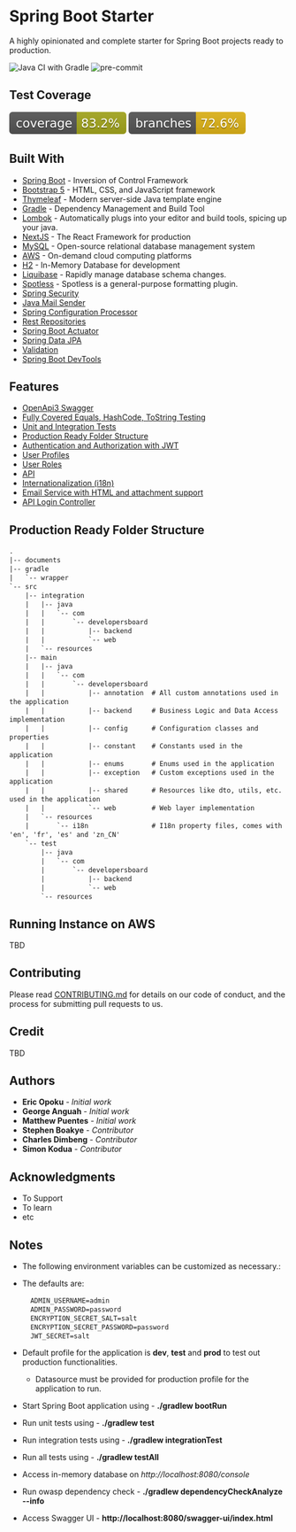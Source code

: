 <!--
*** It takes a beautiful community with great minds to create a useful template.
*** Please help us to make it better by contributing to this project.
*** We welcome all suggestions through forks or issue.
*** Happy Coding!
-->

# Spring Boot Starter

A highly opinionated and complete starter for Spring Boot projects ready to production.

![Java CI with Gradle](https://github.com/ericus20/spring-boot-starter/workflows/Java%20CI%20with%20Gradle/badge.svg)
![pre-commit](https://img.shields.io/badge/pre--commit-enabled-brightgreen?logo=pre-commit&logoColor=white)

## Test Coverage
![Coverage](.github/badges/jacoco.svg)
![Branches](.github/badges/branches.svg)

## Built With

* [Spring Boot](https://projects.spring.io/spring-boot/) - Inversion of Control Framework
* [Bootstrap 5](https://getbootstrap.com/docs/5.0/getting-started/introduction/) - HTML, CSS, and
  JavaScript framework
* [Thymeleaf](https://www.thymeleaf.org/) - Modern server-side Java template engine
* [Gradle](https://gradle.org/) - Dependency Management and Build Tool
* [Lombok](https://projectlombok.org/) - Automatically plugs into your editor and build tools,
  spicing up your java.
* [NextJS](https://nextjs.org/) - The React Framework for production
* [MySQL](https://www.mysql.com/) - Open-source relational database management system
* [AWS](https://aws.amazon.com/) - On-demand cloud computing platforms
* [H2](http://www.h2database.com/) - In-Memory Database for development
* [Liquibase](https://liquibase.org/) - Rapidly manage database schema changes.
* [Spotless](https://github.com/diffplug/spotless/) - Spotless is a general-purpose formatting
  plugin.
* [Spring Security](https://docs.spring.io/spring-boot/docs/2.6.5/reference/htmlsingle/#boot-features-security)
* [Java Mail Sender](https://docs.spring.io/spring-boot/docs/2.6.5/reference/htmlsingle/#boot-features-email)
* [Spring Configuration Processor](https://docs.spring.io/spring-boot/docs/2.6.5/reference/htmlsingle/#configuration-metadata-annotation-processor)
* [Rest Repositories](https://docs.spring.io/spring-boot/docs/2.6.5/reference/htmlsingle/#howto-use-exposing-spring-data-repositories-rest-endpoint)
* [Spring Boot Actuator](https://docs.spring.io/spring-boot/docs/2.6.5/reference/htmlsingle/#production-ready)
* [Spring Data JPA](https://docs.spring.io/spring-boot/docs/2.6.5/reference/htmlsingle/#boot-features-jpa-and-spring-data)
* [Validation](https://docs.spring.io/spring-boot/docs/2.6.5/reference/htmlsingle/#boot-features-validation)
* [Spring Boot DevTools](https://docs.spring.io/spring-boot/docs/2.6.5/reference/htmlsingle/#using-boot-devtools)

## Features

- [OpenApi3 Swagger](documents/SWAGGER.md)
- [Fully Covered Equals, HashCode, ToString Testing](documents/TESTS.md)
- [Unit and Integration Tests](documents/TESTS.md)
- [Production Ready Folder Structure](README.md#production-ready-folder-structure)
- [Authentication and Authorization with JWT](documents/AUTHENTICATION.MD)
- [User Profiles](documents/USER_PROFILES.MD)
- [User Roles](documents/USER_ROLES.MD)
- [API](documents/API.md)
- [Internationalization (i18n)](documents/INTERNATIONALIZATION.MD)
- [Email Service with HTML and attachment support](documents/EMAIL_SERVICE.md)
- [API Login Controller](documents/API_LOGIN_CONTROLLER.MD)


## Production Ready Folder Structure

```
.
|-- documents
|-- gradle
|   `-- wrapper
`-- src
    |-- integration
    |   |-- java
    |   |   `-- com
    |   |       `-- developersboard
    |   |           |-- backend
    |   |           `-- web
    |   `-- resources
    |-- main
    |   |-- java
    |   |   `-- com
    |   |       `-- developersboard
    |   |           |-- annotation  # All custom annotations used in the application
    |   |           |-- backend     # Business Logic and Data Access implementation
    |   |           |-- config      # Configuration classes and properties
    |   |           |-- constant    # Constants used in the application
    |   |           |-- enums       # Enums used in the application
    |   |           |-- exception   # Custom exceptions used in the application
    |   |           |-- shared      # Resources like dto, utils, etc. used in the application
    |   |           `-- web         # Web layer implementation
    |   `-- resources
    |       `-- i18n                # I18n property files, comes with 'en', 'fr', 'es' and 'zn_CN'
    `-- test
        |-- java
        |   `-- com
        |       `-- developersboard
        |           |-- backend
        |           `-- web
        `-- resources

```

## Running Instance on AWS

TBD

## Contributing

Please read [CONTRIBUTING.md](https://gist.github.com/PurpleBooth/b24679402957c63ec426)
for details on our code of conduct, and the process for submitting pull requests to us.

## Credit

TBD

## Authors

* **Eric Opoku** - *Initial work*
* **George Anguah** - *Initial work*
* **Matthew Puentes** - *Initial work*
* **Stephen Boakye** - *Contributor*
* **Charles Dimbeng** - *Contributor*
* **Simon Kodua** - *Contributor*

## Acknowledgments

* To Support
* To learn
* etc

## Notes

* The following environment variables can be customized as necessary.:

- The defaults are:

        ADMIN_USERNAME=admin
        ADMIN_PASSWORD=password
        ENCRYPTION_SECRET_SALT=salt
        ENCRYPTION_SECRET_PASSWORD=password
        JWT_SECRET=salt

* Default profile for the application is **dev**, **test** and **prod** to test out production
  functionalities.
    - Datasource must be provided for production profile for the application to run.


* Start Spring Boot application using - **./gradlew bootRun**
* Run unit tests using - **./gradlew test**
* Run integration tests using - **./gradlew integrationTest**
* Run all tests using - **./gradlew testAll**
* Access in-memory database on *http://localhost:8080/console*
* Run owasp dependency check - **./gradlew  dependencyCheckAnalyze --info**
* Access Swagger UI - **http://localhost:8080/swagger-ui/index.html**
